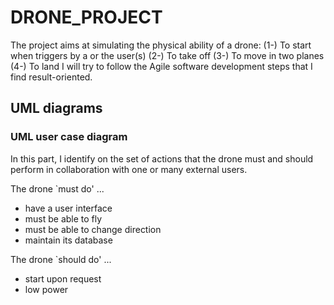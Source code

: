 # DRONE_PROJECT
 
 The project aims at simulating the physical ability of a drone:
 (1-) To start when triggers by a or the user(s)
 (2-) To take off
 (3-) To move in two planes
 (4-) To land
 I will try to follow the Agile software development steps that I find result-oriented.
 
 ## UML diagrams
 ### UML user case diagram
 In this part, I identify on the set of actions that the drone must and should perform in collaboration with one or many external users.
 
 The drone `must do' ...
 - have a user interface
 - must be able to fly
 - must be able to change direction
 - maintain its database
 
 The drone `should do' ...
 - start upon request
 - low power
 
 

